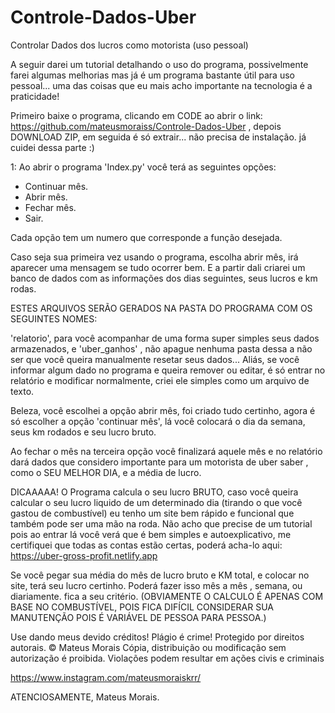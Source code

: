 # Controle-Dados-Uber
 Controlar Dados dos lucros como motorista (uso pessoal)


 A seguir darei um tutorial detalhando o uso do programa, possivelmente farei algumas melhorias mas já é um programa bastante útil para uso pessoal... uma das coisas que eu mais acho importante na tecnologia é a praticidade! 

Primeiro baixe o programa, clicando em CODE ao abrir o link: https://github.com/mateusmoraiss/Controle-Dados-Uber , depois DOWNLOAD ZIP, em seguida é só extrair... não precisa de instalação. já cuidei dessa parte :) 

 1: Ao abrir o programa 'Index.py' você terá as seguintes opções:

 - Continuar mês.
 - Abrir mês.
 - Fechar mês.
 - Sair.

 Cada opção tem um numero que corresponde a função desejada.

Caso seja sua primeira vez usando o programa, escolha abrir mês, irá aparecer uma mensagem se tudo ocorrer bem. E a partir dali criarei um banco de dados com as informações dos dias seguintes, seus lucros e km rodas. 

ESTES ARQUIVOS SERÃO GERADOS NA PASTA DO PROGRAMA COM OS SEGUINTES NOMES:

'relatorio', para você acompanhar de uma forma super simples seus dados armazenados, e 'uber_ganhos' , não apague nenhuma pasta dessa a não ser que você queira manualmente resetar seus dados... Aliás, se você informar algum dado no programa e queira remover ou editar, é só entrar no relatório e modificar normalmente, criei ele simples como um arquivo de texto.

Beleza, você escolhei a opção abrir mês, foi criado tudo certinho, agora é só escolher a opção 'continuar mês', lá você colocará o dia da semana, seus km rodados e seu lucro bruto.

Ao fechar o mês na terceira opção você finalizará aquele mês e no relatório dará dados que considero importante para um motorista de uber saber , como o SEU MELHOR DIA, e a média de lucro.

DICAAAAA! O Programa calcula o seu lucro BRUTO, caso você queira calcular o seu lucro liquido de um determinado dia (tirando o que você gastou de combustível) eu tenho um site bem rápido e funcional que também pode ser uma mão na roda. Não acho que precise de um tutorial pois ao entrar lá você verá que é bem simples e autoexplicativo, me certifiquei que todas as contas estão certas, poderá acha-lo aqui: https://uber-gross-profit.netlify.app

Se você pegar sua média do mês de lucro bruto e KM total, e colocar no site, terá seu lucro certinho. Poderá fazer isso mês a mês , semana, ou diariamente. fica a seu critério. (OBVIAMENTE O CALCULO É APENAS COM BASE NO COMBUSTÍVEL, POIS FICA DIFÍCIL CONSIDERAR SUA MANUTENÇÃO POIS É VARIÁVEL DE PESSOA PARA PESSOA.)

Use dando meus devido créditos! Plágio é crime!
Protegido por direitos autorais. © Mateus Morais
Cópia, distribuição ou modificação sem autorização é proibida.
Violações podem resultar em ações civis e criminais

https://www.instagram.com/mateusmoraiskrr/ 

ATENCIOSAMENTE, Mateus Morais.
